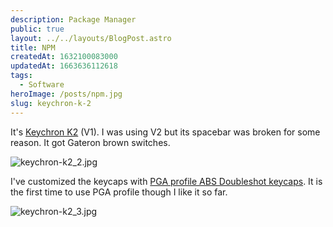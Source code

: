 ```yaml
---
description: Package Manager
public: true
layout: ../../layouts/BlogPost.astro
title: NPM
createdAt: 1632100083000
updatedAt: 1663636112618
tags:
  - Software
heroImage: /posts/npm.jpg
slug: keychron-k-2
---
```



It's [Keychron K2](https://www.keychron.com/products/keychron-k2-wireless-mechanical-keyboard) (V1). I was using V2 but its spacebar was broken for some reason. It got Gateron brown switches.

![keychron-k2_2.jpg](/posts/keychron-k-2_keychron-k2-2-jpg.jpg)

I've customized the keycaps with [PGA profile ABS Doubleshot keycaps](https://kbdfans.com/products/pga-profile-sparta-abs-doubleshot-keycaps-set). It is the first time to use PGA profile though I like it so far.

![keychron-k2_3.jpg](/posts/keychron-k-2_keychron-k2-3-jpg.jpg)

